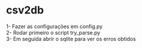 # csv2db

1- Fazer as configurações em config.py  
2- Rodar primeiro o script try_parse.py  
3- Em seguida abrir o sqlite para ver os erros obtidos
